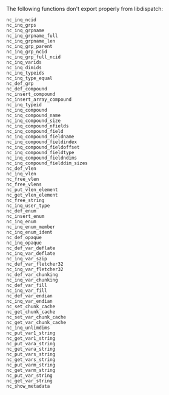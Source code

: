 The following functions don't export properly from libdispatch:

    nc_inq_ncid
    nc_inq_grps
    nc_inq_grpname
    nc_inq_grpname_full
    nc_inq_grpname_len
    nc_inq_grp_parent
    nc_inq_grp_ncid
    nc_inq_grp_full_ncid
    nc_inq_varids
    nc_inq_dimids
    nc_inq_typeids
    nc_inq_type_equal
    nc_def_grp
    nc_def_compound
    nc_insert_compound
    nc_insert_array_compound
    nc_inq_typeid
    nc_inq_compound
    nc_inq_compound_name
    nc_inq_compound_size
    nc_inq_compound_nfields
    nc_inq_compound_field
    nc_inq_compound_fieldname
    nc_inq_compound_fieldindex
    nc_inq_compound_fieldoffset
    nc_inq_compound_fieldtype
    nc_inq_compound_fieldndims
    nc_inq_compound_fielddim_sizes
    nc_def_vlen
    nc_inq_vlen
    nc_free_vlen
    nc_free_vlens
    nc_put_vlen_element
    nc_get_vlen_element
    nc_free_string
    nc_inq_user_type
    nc_def_enum
    nc_insert_enum
    nc_inq_enum
    nc_inq_enum_member
    nc_inq_enum_ident
    nc_def_opaque
    nc_inq_opaque
    nc_def_var_deflate
    nc_inq_var_deflate
    nc_inq_var_szip
    nc_def_var_fletcher32
    nc_inq_var_fletcher32
    nc_def_var_chunking
    nc_inq_var_chunking
    nc_def_var_fill
    nc_inq_var_fill
    nc_def_var_endian
    nc_inq_var_endian
    nc_set_chunk_cache
    nc_get_chunk_cache
    nc_set_var_chunk_cache
    nc_get_var_chunk_cache
    nc_inq_unlimdims
    nc_put_var1_string
    nc_get_var1_string
    nc_put_vara_string
    nc_get_vara_string
    nc_put_vars_string
    nc_get_vars_string
    nc_put_varm_string
    nc_get_varm_string
    nc_put_var_string
    nc_get_var_string
    nc_show_metadata
